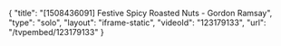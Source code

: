 {
    "title": "[1508436091] Festive Spicy Roasted Nuts - Gordon Ramsay",
    "type": "solo",
    "layout": "iframe-static",
    "videoId": "123179133",
    "url": "\/tvpembed\/123179133"
}
